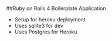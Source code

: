 ##Ruby on Rails 4 Boilerplate Application

*	Setup for heroku deployment
*	Uses sqlite3 for dev
*	Uses Postgres for Heroku